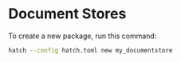 # Document Stores

To create a new package, run this command:
```sh
hatch --config hatch.toml new my_documentstore
```

